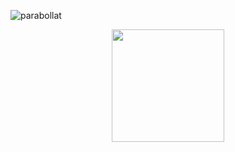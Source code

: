 ![parabollat](https://github.com/knyfic/parabollat/assets/109595809/830b5469-355f-410e-ad7e-96758b2f4169)
<br />
<p align="center">
 <img width="180" height="180" src="https://i.imgur.com/zDCIxk4.png">
</p>



